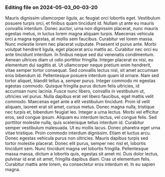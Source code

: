 

### Editing file on 2024-05-03_00-03-20

Mauris dignissim ullamcorper ligula, ac feugiat orci lobortis eget. Vestibulum posuere turpis orci, et finibus quam tincidunt id. Nullam ut ante eu mauris convallis interdum. Donec auctor, urna non dignissim placerat, nunc mauris egestas metus, in luctus lorem magna aliquam turpis. Maecenas vehicula orci a magna egestas, at mollis sem faucibus. Curabitur vel lorem massa. Nunc molestie lorem nec placerat vulputate. Praesent id purus ante. Morbi volutpat hendrerit ligula, eget placerat arcu mattis ac.
Curabitur nec orci eu ante tincidunt interdum. In finibus neque sed dui venenatis condimentum. Aenean ultrices diam ut odio porttitor fringilla. Integer placerat ex nisi, eu elementum dui sagittis at. Ut ullamcorper neque pretium enim hendrerit, vitae semper tortor consequat. Sed convallis lectus nisl, sit amet accumsan eros bibendum id. Pellentesque posuere interdum quam id ornare. Nam sed tortor aliquet, blandit tellus a, semper purus. Integer commodo mi egestas egestas commodo.
Quisque fringilla purus dictum felis ultricies, id accumsan nunc lacinia. Fusce nunc libero, convallis in vestibulum ut, ultricies vel purus. Nulla dapibus erat vel libero faucibus, eget mattis velit commodo. Maecenas eget ante a elit vestibulum tincidunt. Proin id velit aliquam, laoreet erat sit amet, cursus metus. Donec magna nulla, tristique nec turpis et, bibendum feugiat leo. Integer a urna lectus. Morbi vel efficitur eros, sed congue ipsum. Aliquam eu interdum lectus, vel congue felis. Sed porttitor molestie nulla, quis scelerisque tellus interdum id.
Curabitur semper vestibulum malesuada. Ut eu mollis lacus. Donec pharetra eget urna vitae tristique. Proin commodo interdum dignissim. Etiam et luctus arcu. Donec egestas vehicula purus non ultricies. Mauris dapibus turpis sed tortor molestie placerat. Donec elit purus, semper nec nisl et, lobortis tincidunt sem. Nunc tincidunt magna vel lobortis fringilla. Pellentesque massa massa, dictum a lobortis quis, egestas sit amet mi. Duis dolor lectus, pulvinar id erat sit amet, fringilla dapibus diam. Cras ut elementum felis. Curabitur mattis ante lorem, eu consectetur eros interdum et. In eu sapien magna.


